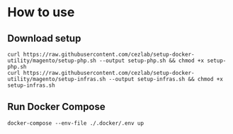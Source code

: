 # How to use 
## Download setup
``` 
curl https://raw.githubusercontent.com/cezlab/setup-docker-utility/magento/setup-php.sh --output setup-php.sh && chmod +x setup-php.sh 
curl https://raw.githubusercontent.com/cezlab/setup-docker-utility/magento/setup-infras.sh --output setup-infras.sh && chmod +x setup-infras.sh 
```
## Run Docker Compose
``` 
docker-compose --env-file ./.docker/.env up
```

